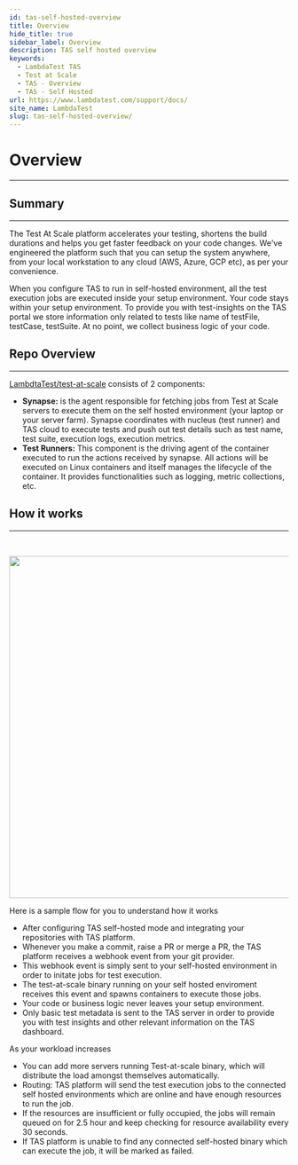 ```yaml
---
id: tas-self-hosted-overview
title: Overview
hide_title: true
sidebar_label: Overview
description: TAS self hosted overview
keywords:
  - LambdaTest TAS
  - Test at Scale
  - TAS - Overview
  - TAS - Self Hosted
url: https://www.lambdatest.com/support/docs/
site_name: LambdaTest
slug: tas-self-hosted-overview/
---
```


# Overview
***
## Summary
***
The Test At Scale platform accelerates your testing, shortens the build durations and helps you get faster feedback on your code changes. We've engineered the platform such that you can setup the system anywhere, from your local workstation to any cloud (AWS, Azure, GCP etc), as per your convenience.  

When you configure TAS to run in self-hosted environment, all the test execution jobs are executed inside your setup environment. Your code stays within your setup environment. To provide you with test-insights on the TAS portal we store information only related to tests like name of testFile, testCase, testSuite. At no point, we collect business logic of your code.​<br/>

## Repo Overview
***
[LambdtaTest/test-at-scale](https://github.com/LambdaTest/test-at-scale/) consists of 2 components:

- **Synapse:** is the agent responsible for fetching jobs from Test at Scale servers to execute them on the self hosted environment (your laptop or your server farm). Synapse coordinates with nucleus (test runner) and TAS cloud to execute tests and push out test details such as test name, test suite, execution logs, execution metrics.
- **Test Runners:** This component is the driving agent of the container executed to run the actions received by synapse. All actions will be executed on Linux containers and itself manages the lifecycle of the container. It provides functionalities such as logging, metric collections, etc.​<br/>

## How it works
***
​<br/>
<p align="center">
<img loading="lazy" src={require('../assets/images/tas/synapse-tas-interaction.png').default} alt="Synapse Architecture" width="1340" height="617" className="doc_img"/>
</p>

Here is a sample flow for you to understand how it works
- After configuring TAS self-hosted mode and integrating your repositories with TAS platform.
- Whenever you make a commit, raise a PR or merge a PR, the TAS platform receives a webhook event from your git provider.
- This webhook event is simply sent to your self-hosted environment in order to initate jobs for test execution.
- The test-at-scale binary running on your self hosted enviroment receives this event and spawns containers to execute those jobs.
- Your code or business logic never leaves your setup environment.
- Only basic test metadata is sent to the TAS server in order to provide you with test insights and other relevant information on the TAS dashboard.​<br/>

As your workload increases 
- You can add more servers running Test-at-scale binary, which will distribute the load amongst themselves automatically.
- Routing: TAS platform will send the test execution jobs to the connected self hosted environments which are online and have enough resources to run the job.
- If the resources are insufficient or fully occupied, the jobs will remain queued on for 2.5 hour and keep checking for resource availability every 30 seconds.
- If TAS platform is unable to find any connected self-hosted binary which can execute the job, it will be marked as failed.
